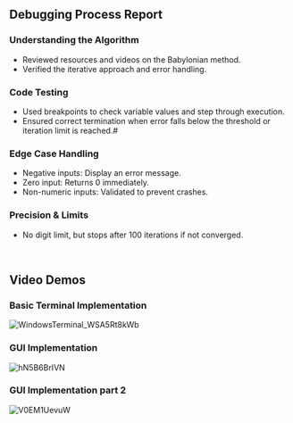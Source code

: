 <h2>Debugging Process Report</h2>

<h3>Understanding the Algorithm</h3>

- Reviewed resources and videos on the Babylonian method.<br>
- Verified the iterative approach and error handling.

<h3>Code Testing</h3>

- Used breakpoints to check variable values and step through execution.
- Ensured correct termination when error falls below the threshold or iteration limit is reached.#

<h3>Edge Case Handling</h3>

- Negative inputs: Display an error message. <br>
- Zero input: Returns 0 immediately. <br>
- Non-numeric inputs: Validated to prevent crashes. <br>

<h3>Precision & Limits</h3>

- No digit limit, but stops after 100 iterations if not converged. 

<br>

<h2>Video Demos</h2>
<h3>Basic Terminal Implementation</h3>

![WindowsTerminal_WSA5Rt8kWb](https://github.com/user-attachments/assets/df1f7ce1-9b87-4921-9280-da7538af3f8b)
<br>
<h3>GUI Implementation</h3>

![hN5B6BrIVN](https://github.com/user-attachments/assets/d6ae7689-4bf5-415c-a8dc-3d5bca67a5e6)
<h3>GUI Implementation part 2</h3>

![V0EM1UevuW](https://github.com/user-attachments/assets/fe49dbc3-52de-4173-a451-d7e25ac09353)
